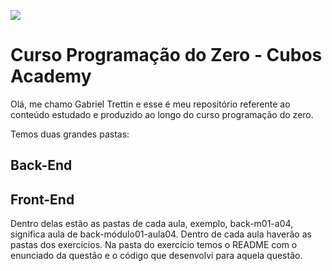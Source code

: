 ![](https://i.imgur.com/xG74tOh.png)

# Curso Programação do Zero - Cubos Academy

Olá, me chamo Gabriel Trettin e esse é meu repositório referente ao conteúdo estudado e produzido ao longo do curso programação do zero. 

Temos duas grandes pastas:

## Back-End
## Front-End

Dentro delas estão as pastas de cada aula, exemplo, back-m01-a04, significa aula de back-módulo01-aula04. 
Dentro de cada aula haverão as pastas dos exercícios. 
Na pasta do exercício temos o README com o enunciado da questão e o código que desenvolvi para aquela questão.
